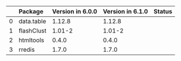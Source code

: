 <!-- markdown-link-check-disable -->

|    | Package    | Version in 6.0.0   | Version in 6.1.0   | Status   |
|---:|:-----------|:-------------------|:-------------------|:---------|
|  0 | data.table | 1.12.8             | 1.12.8             |          |
|  1 | flashClust | 1.01-2             | 1.01-2             |          |
|  2 | htmltools  | 0.4.0              | 0.4.0              |          |
|  3 | rredis     | 1.7.0              | 1.7.0              |          |